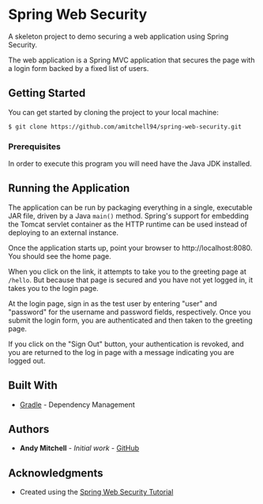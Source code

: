 # Spring Web Security
A skeleton project to demo securing a web application using Spring Security.

The web application is a Spring MVC application that secures the page with a login form backed by a fixed list of users.

## Getting Started

You can get started by cloning the project to your local machine:
```
$ git clone https://github.com/amitchell94/spring-web-security.git
```

### Prerequisites

In order to execute this program you will need have the Java JDK installed.

## Running the Application

The application can be run by packaging everything in a single, executable JAR file, driven by a Java `main()` method. Spring's support for embedding the Tomcat servlet container as the HTTP runtime can be used instead of deploying to an external instance.

Once the application starts up, point your browser to http://localhost:8080. You should see the home page.


When you click on the link, it attempts to take you to the greeting page at `/hello`. But because that page is secured and you have not yet logged in, it takes you to the login page.

At the login page, sign in as the test user by entering "user" and "password" for the username and password fields, respectively. Once you submit the login form, you are authenticated and then taken to the greeting page.

If you click on the "Sign Out" button, your authentication is revoked, and you are returned to the log in page with a message indicating you are logged out.

## Built With

* [Gradle](https://gradle.com/) - Dependency Management

## Authors

* **Andy Mitchell** - *Initial work* - [GitHub](https://github.com/amitchell94)

## Acknowledgments

* Created using the [Spring Web Security Tutorial](https://spring.io/guides/gs/securing-web/) 
